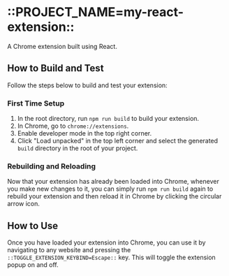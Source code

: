 # ::PROJECT_NAME=my-react-extension::

A Chrome extension built using React.

## How to Build and Test

Follow the steps below to build and test your extension:

### First Time Setup

1. In the root directory, run `npm run build` to build your extension.
2. In Chrome, go to `chrome://extensions`.
3. Enable developer mode in the top right corner.
4. Click "Load unpacked" in the top left corner and select the generated `build` directory in the root of your project.

### Rebuilding and Reloading

Now that your extension has already been loaded into Chrome, whenever you make new changes to it, you can simply run `npm run build` again to rebuild your extension and then reload it in Chrome by clicking the circular arrow icon.

## How to Use

Once you have loaded your extension into Chrome, you can use it by navigating to any website and pressing the `::TOGGLE_EXTENSION_KEYBIND=Escape::` key. This will toggle the extension popup on and off.
